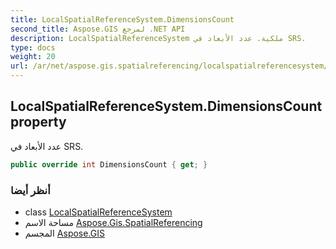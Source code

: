 ```yaml
---
title: LocalSpatialReferenceSystem.DimensionsCount
second_title: Aspose.GIS لمرجع .NET API
description: LocalSpatialReferenceSystem ملكية. عدد الأبعاد في SRS.
type: docs
weight: 20
url: /ar/net/aspose.gis.spatialreferencing/localspatialreferencesystem/dimensionscount/
---
```

## LocalSpatialReferenceSystem.DimensionsCount property

عدد الأبعاد في SRS.

```csharp
public override int DimensionsCount { get; }
```

### أنظر أيضا

* class [LocalSpatialReferenceSystem](../)
* مساحة الاسم [Aspose.Gis.SpatialReferencing](../../localspatialreferencesystem/)
* المجسم [Aspose.GIS](../../../)


